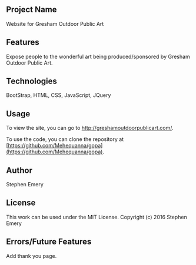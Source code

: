 ## Project Name
Website for Gresham Outdoor Public Art

## Features
Expose people to the wonderful art being produced/sponsored by Gresham Outdoor Public Art.

## Technologies
BootStrap, HTML, CSS, JavaScript, JQuery

## Usage
To view the site, you can go to http://greshamoutdoorpublicart.com/.

To use the code, you can clone the repository at [https://github.com/Mehequanna/gopa](https://github.com/Mehequanna/gopa).

## Author
Stephen Emery

## License
This work can be used under the MIT License.
Copyright (c) 2016 Stephen Emery

## Errors/Future Features
Add thank you page.
